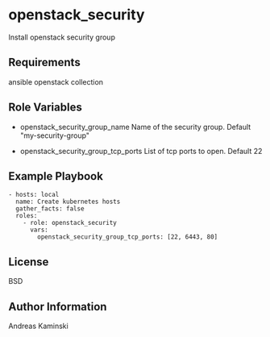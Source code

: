 openstack_security
==================

Install openstack security group

Requirements
------------

ansible openstack collection

Role Variables
--------------

- openstack_security_group_name
  Name of the security group. Default "my-security-group"

- openstack_security_group_tcp_ports
  List of tcp ports to open. Default 22

Example Playbook
----------------

    - hosts: local
      name: Create kubernetes hosts
      gather_facts: false
      roles:
        - role: openstack_security
          vars:
            openstack_security_group_tcp_ports: [22, 6443, 80]

License
-------

BSD

Author Information
------------------

Andreas Kaminski
